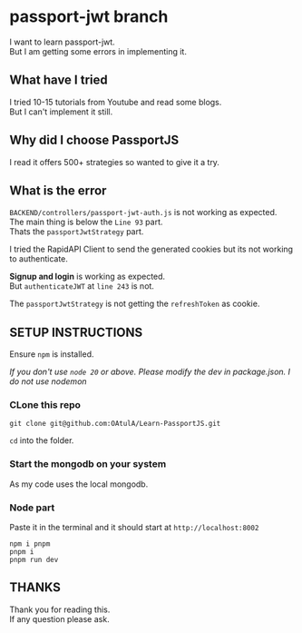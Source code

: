 # passport-jwt branch

I want to learn passport-jwt.  
But I am getting some errors in implementing it.

## What have I tried

I tried 10-15 tutorials from Youtube and read some blogs.  
But I can't implement it still.  

## Why did I choose PassportJS

I read it offers 500+ strategies so wanted to give it a try.  

## What is the error 

`BACKEND/controllers/passport-jwt-auth.js` is not working as expected.  
The main thing is below the `Line 93` part.  
Thats the `passportJwtStrategy` part.

I tried the RapidAPI Client to send the generated cookies but its not working  
to authenticate.

**Signup and login** is working as expected.  
But `authenticateJWT` at `line 243` is not.  

The `passportJwtStrategy` is not getting the `refreshToken` as cookie.

## SETUP INSTRUCTIONS

Ensure `npm` is installed.

*If you don't use `node 20` or above. Please modify the dev in package.json.  I do not use nodemon*

### CLone this repo

`git clone git@github.com:OAtulA/Learn-PassportJS.git`

`cd` into the folder.

### Start the mongodb on your system
As my code uses the local mongodb.

### Node part

Paste it in the terminal and it should start at `http://localhost:8002`
```
npm i pnpm
pnpm i
pnpm run dev
```

## THANKS

Thank you for reading this.  
If any question please ask.  
